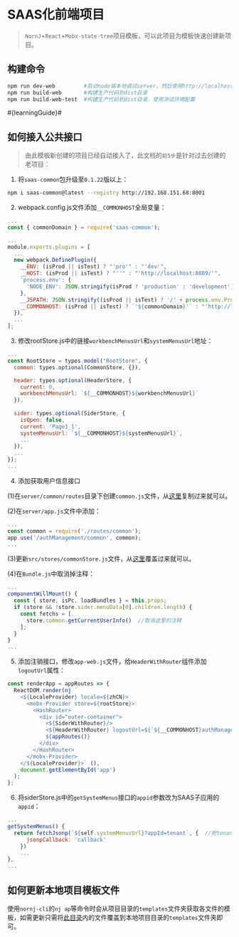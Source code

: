SAAS化前端项目
====

> `NornJ`+`React`+`Mobx-state-tree`项目模板，可以此项目为模板快速创建新项目。

## 构建命令

```sh
npm run dev-web         #启动node端本地调试server，然后使用http://localhost:8080/dist/web访问页面
npm run build-web       #构建生产代码到dist目录
npm run build-web-test  #构建生产代码到dist目录，使用测试环境配置
```

#{learningGuide}#

## 如何接入公共接口

> 由此模板新创建的项目已经自动接入了，此文档的`前5步`是针对过去创建的老项目：

1. 将`saas-common`包升级至`0.1.22`版以上：

```sh
npm i saas-common@latest --registry http://192.168.151.68:8001
```

2. webpack.config.js文件添加`__COMMONHOST`全局变量：

```js
...
const { commonDomain } = require('saas-common');

...
module.exports.plugins = [
  ...
  new webpack.DefinePlugin({
    __ENV: (isProd || isTest) ? "'pro'" : "'dev'",
    __HOST: (isProd || isTest) ? "''" : "'http://localhost:8089/'",
    'process.env': {
      'NODE_ENV': JSON.stringify(isProd ? 'production' : 'development')
    },
    __JSPATH: JSON.stringify((isProd || isTest) ? '/' + process.env.Project + '/js/' : `/dist/${process.env.Project}/js/`),
    __COMMONHOST: (isProd || isTest) ? `'${commonDomain}'` : "'http://localhost:8089/'",
  }),
  ...
];
```

3. 修改rootStore.js中的链接`workbenchMenusUrl`和`systemMenusUrl`地址：

```js
...
const RootStore = types.model("RootStore", {
  common: types.optional(CommonStore, {}),

  header: types.optional(HeaderStore, {
    current: 0,
    workbenchMenusUrl: `${__COMMONHOST}${workbenchMenusUrl}`
  }),
  
  sider: types.optional(SiderStore, {
    isOpen: false,
    current: 'Page1_1',
    systemMenusUrl: `${__COMMONHOST}${systemMenusUrl}`,
    ...
  }),
  ...
});
...
```

4. 添加获取用户信息接口

(1)在`server/common/routes`目录下创建`common.js`文件，从[这里](https://github.com/Y-Dept/template-saas/blob/master/server/routes/common.js)复制过来就可以。

(2)在`server/app.js`文件中添加：

```js
...
const common = require('./routes/common');
app.use('/authManagement/common', common);
...
```

(3)更新`src/stores/commonStore.js`文件，从[这里](https://github.com/Y-Dept/template-saas/blob/master/src/stores/commonStore.js)覆盖过来就可以。

(4)在`Bundle.js`中取消掉注释：

```js
...
componentWillMount() {
  const { store, isPc, loadBundles } = this.props;
  if (store && !store.sider.menuData[0].children.length) {
    const fetchs = [
      store.common.getCurrentUserInfo()  //取消这里的注释
    ];
  }
}
...
```

5. 添加注销接口，修改`app-web.js`文件，给`HeaderWithRouter`组件添加`logoutUrl`属性：

```js
const renderApp = appRoutes => {
  ReactDOM.render(nj `
    <${LocaleProvider} locale=${zhCN}>
      <mobx-Provider store=${rootStore}>
        <HashRouter>
          <div id="outer-container">
            <${SiderWithRouter}/>
            <${HeaderWithRouter} logoutUrl=${`${__COMMONHOST}authManagement/common/logout`}/>
            ${appRoutes()}
          </div>
        </HashRouter>
      </mobx-Provider>
    </${LocaleProvider}>` (),
    document.getElementById('app')
  );
};
```

6. 将siderStore.js中的`getSystemMenus`接口的`appid`参数改为SAAS子应用的`appid`：

```js
...
getSystemMenus() {
  return fetchJsonp(`${self.systemMenusUrl}?appId=tenant`, {  //把tenant改为SAAS子应用的appid
      jsonpCallback: 'callback'
    })
    ...
},
...
```

## 如何更新本地项目模板文件

使用`nornj-cli`的`nj ap`等命令时会从项目目录的`templates`文件夹获取各文件的模板，如需更新只需将[此目录](https://github.com/Y-Dept/template-saas/tree/master/templates)内的文件覆盖到本地项目目录的`templates`文件夹即可。